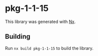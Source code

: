 # pkg-1-1-15

This library was generated with [Nx](https://nx.dev).

## Building

Run `nx build pkg-1-1-15` to build the library.
